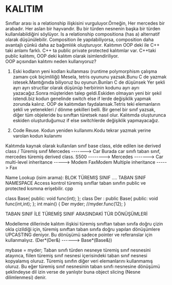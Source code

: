 # KALITIM
Sınıflar arası is a relationship ilişkisini vurguluyor.Örneğin, Her mercedes bir arabadır. Her aslan bir hayvandır. Bu bir türden nesnenin başka bir türden kullanılabildiğini söylüyor. Is a relationship compositiona (has a) alternatif olarak düşünülebilir. Composition ile yapılabiliyorsa, composition daha avantajlı çünkü daha az bağımlılık oluşturuyor. 
Kalıtımın OOP deki ile C++ taki anlamı farklı. C++ ta public private protected kalıtımlar var.
C++taki public kalıtımı, OOP deki kalıtım olarak isimlendiriliyor.  
OOP açısından kalıtımı neden kullanıyoruz?  
1. Eski kodların yeni kodları kullanması (runtime polymorphism çalışma zamanı çok biçimliliği)
Mesela, tetris oyununu yazsak.Bunu C de yazmak istesek.Mantığınıda biliyoruz
bu oyunun.Bunları C de düşünsek Yer şekli ayrı ayrı structlar olarak düşünüp
herbirinin kodunu ayrı ayrı yazacağız.Sonra müşteriden talep geldi.Eskiden olmayan
yeni bir şekil istendi.biz kodun genelinde switch else if lerde değişiklik yapmak
zorunda kalırız.
OOP de kalıtımdan faydalansak.Tetris teki elemanların şekli ve yetenekleri / dönme şekilleri belli.
Bir genel bir sınıf yazsak, diğer tüm objeleride bu sınıftan türetsek nasıl olur.
Kalıtımda oluşturunca eskiden oluşturduğumuz if else switchlerde değişiklik yapmayacağız.

2. Code Reuse. Kodun yeniden kullanımı.Kodu tekrar yazmak yerine varolan kodun kulanımı

Kalıtımda kaynak olarak kullanılan sınıf base class, elde edilen ise  derived class / Türemiş sınıf
Mercedes -------> Car Burada car sınıfı taban sınıf, mercedes türemiş derived class.
S500 --------> Mercedes -------> Car multi-level inheritance
          ----->	Modem
FaxModem                            Multiple inheritance
          ----->	Fax

Name Lookup (isim arama): BLOK TÜREMIŞ SINIF .... TABAN SINIF NAMESPACE
Access kontrol türemiş sınıflar taban sınıfın public ve protected kısmına erişebilir.
cpp

class Base{
public: 
	void func(int);
};
class Der : public Base{
public: 
	void func(int,int);
};
int main()
{
	Der myder;
	//myder.func(12); 
}



TABAN SINIF İLE TÜREMİŞ SINIF ARASINDAKİ TÜR DÖNÜŞÜMLERİ

Modelleme dillerinde kalıtım ilişkisi türemiş sınıftan taban sınıfa doğru çizin okla çizildiği için, türemiş sınıftan taban sınıfa doğru yapılan dönüşümlere UPCASTING deniyor. Bu dönüşümü sadece pointer ve referanslar için kullanmalıyız. (Der*(Der&)  ------> Base*(Base&))

mybase = myder;
Taban sınıfı türden nesneye türemiş sınıf nesnesini atayınca, fiilen türemiş sınıf nesnesi içerisindeki taban sınıf nesnesi kopyalamış oluruz. Türemiş sınıfın diğer veri elemanlarını kullanmamış oluruz. Bu eğer türemiş sınıf nesnesinin taban sınıfı nesnesine dönüşümü şeklindeyse dil izin verse de yanlıştır buna object slicing (Nesne dilimlenmesi) denir.  
